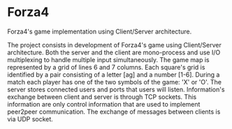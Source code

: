 # Forza4
Forza4's game implementation using Client/Server architecture. 

The project consists in development of Forza4's game using Client/Server architecture. 
Both the server and the client are mono-process and use I/O multiplexing to handle multiple input simultaneously. 
The game map is represented by a grid of lines 6 and 7 columns.
Each square's grid is identified by a pair consisting of a letter [ag] and a number [1-6].
During a match each player has one of the two symbols of the game: 'X' or 'O'. 
The server stores connected users and ports that users will listen. 
Information's exchange between client and server is through TCP sockets. This information are only control information that are used to implement peer2peer communication. 
The exchange of messages between clients is via UDP socket.
